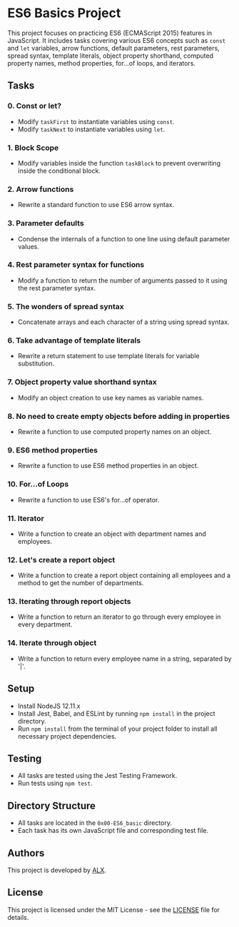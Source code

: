 # ES6 Basics Project

This project focuses on practicing ES6 (ECMAScript 2015) features in JavaScript. It includes tasks covering various ES6 concepts such as `const` and `let` variables, arrow functions, default parameters, rest parameters, spread syntax, template literals, object property shorthand, computed property names, method properties, for...of loops, and iterators.

## Tasks

### 0. Const or let?
- Modify `taskFirst` to instantiate variables using `const`.
- Modify `taskNext` to instantiate variables using `let`.

### 1. Block Scope
- Modify variables inside the function `taskBlock` to prevent overwriting inside the conditional block.

### 2. Arrow functions
- Rewrite a standard function to use ES6 arrow syntax.

### 3. Parameter defaults
- Condense the internals of a function to one line using default parameter values.

### 4. Rest parameter syntax for functions
- Modify a function to return the number of arguments passed to it using the rest parameter syntax.

### 5. The wonders of spread syntax
- Concatenate arrays and each character of a string using spread syntax.

### 6. Take advantage of template literals
- Rewrite a return statement to use template literals for variable substitution.

### 7. Object property value shorthand syntax
- Modify an object creation to use key names as variable names.

### 8. No need to create empty objects before adding in properties
- Rewrite a function to use computed property names on an object.

### 9. ES6 method properties
- Rewrite a function to use ES6 method properties in an object.

### 10. For...of Loops
- Rewrite a function to use ES6's for...of operator.

### 11. Iterator
- Write a function to create an object with department names and employees.

### 12. Let's create a report object
- Write a function to create a report object containing all employees and a method to get the number of departments.

### 13. Iterating through report objects
- Write a function to return an iterator to go through every employee in every department.

### 14. Iterate through object
- Write a function to return every employee name in a string, separated by '|'.

## Setup

- Install NodeJS 12.11.x
- Install Jest, Babel, and ESLint by running `npm install` in the project directory.
- Run `npm install` from the terminal of your project folder to install all necessary project dependencies.

## Testing

- All tasks are tested using the Jest Testing Framework.
- Run tests using `npm test`.

## Directory Structure

- All tasks are located in the `0x00-ES6_basic` directory.
- Each task has its own JavaScript file and corresponding test file.

## Authors

This project is developed by [ALX](https://www.alx.school/).

## License

This project is licensed under the MIT License - see the [LICENSE](LICENSE) file for details.
